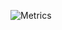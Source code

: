 ![Metrics](https://metrics.lecoq.io/LegoCityMan7063?template=classic&base.indepth=true&repositories.forks=true&languages=1&lines=1&notable=1&traffic=1&base=header%2C%20activity%2C%20community%2C%20repositories%2C%20metadata&base.indepth=true&base.hireable=false&base.skip=false&languages=false&languages.limit=8&languages.threshold=0%25&languages.other=true&languages.colors=github&languages.sections=most-used&languages.indepth=true&languages.analysis.timeout=15&languages.analysis.timeout.repositories=7.5&languages.categories=markup%2C%20programming&languages.recent.categories=markup%2C%20programming&languages.recent.load=300&languages.recent.days=14&lines=false&lines.sections=base&lines.repositories.limit=4&lines.history.limit=1&notable=false&notable.from=organization&notable.repositories=true&notable.indepth=true&notable.types=commit&notable.self=true&traffic=false&config.timezone=America%2FToronto&config.twemoji=true&config.octicon=true)
